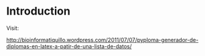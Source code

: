 # Introduction #

Visit:

http://bioinformatiquillo.wordpress.com/2011/07/07/pyploma-generador-de-diplomas-en-latex-a-patir-de-una-lista-de-datos/